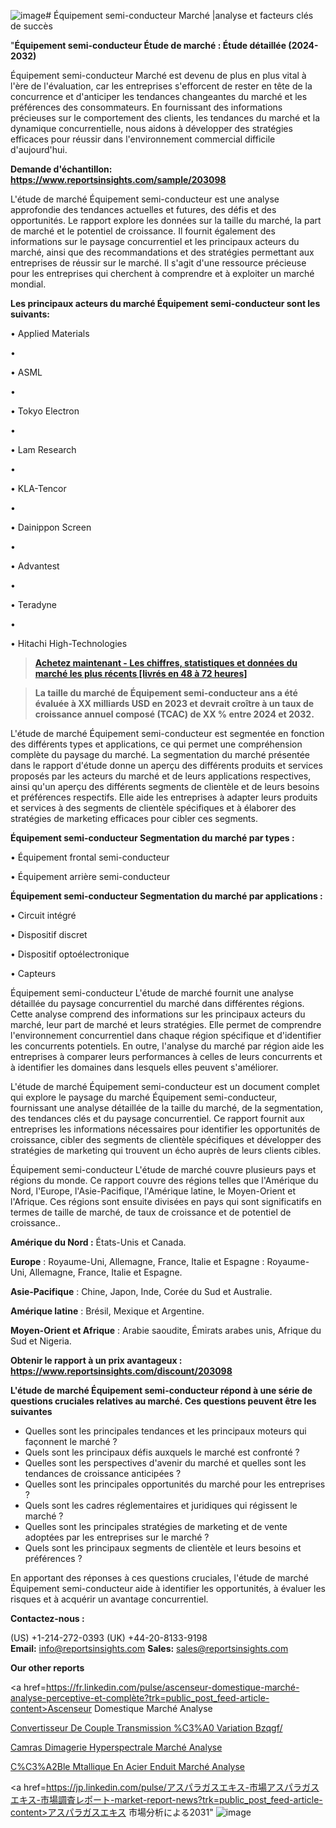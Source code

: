 ![image](https://github.com/daminid12/RImarketTech/assets/158430485/a9536329-9c25-45ed-9d18-97dfc438a1c1)# Équipement semi-conducteur Marché |analyse et facteurs clés de succès

"<strong>Équipement semi-conducteur Étude de marché : Étude détaillée (2024-2032)</strong>

Équipement semi-conducteur Marché est devenu de plus en plus vital à l'ère de l'évaluation, car les entreprises s'efforcent de rester en tête de la concurrence et d'anticiper les tendances changeantes du marché et les préférences des consommateurs. En fournissant des informations précieuses sur le comportement des clients, les tendances du marché et la dynamique concurrentielle, nous aidons à développer des stratégies efficaces pour réussir dans l'environnement commercial difficile d'aujourd'hui.

<strong>Demande d'échantillon: <a href=https://www.reportsinsights.com/sample/203098>https://www.reportsinsights.com/sample/203098</a></strong>

L'étude de marché Équipement semi-conducteur est une analyse approfondie des tendances actuelles et futures, des défis et des opportunités. Le rapport explore les données sur la taille du marché, la part de marché et le potentiel de croissance. Il fournit également des informations sur le paysage concurrentiel et les principaux acteurs du marché, ainsi que des recommandations et des stratégies permettant aux entreprises de réussir sur le marché. Il s'agit d'une ressource précieuse pour les entreprises qui cherchent à comprendre et à exploiter un marché mondial.

<strong>Les principaux acteurs du marché Équipement semi-conducteur sont les suivants:</strong>

• Applied Materials

• 

• ASML

• 

• Tokyo Electron

• 

• Lam Research

• 

• KLA-Tencor

• 

• Dainippon Screen

• 

• Advantest

• 

• Teradyne

• 

• Hitachi High-Technologies
<blockquote><a href=https://www.reportsinsights.com/buynow/203098><span style=text-decoration: underline;><strong>Achetez maintenant - Les chiffres, statistiques et données du marché les plus récents [livrés en 48 à 72 heures]</strong></span></a></blockquote>
<blockquote><span style=text-decoration: underline;><strong>La taille du marché de Équipement semi-conducteur ans a été évaluée à XX milliards USD en 2023 et devrait croître à un taux de croissance annuel composé (TCAC) de XX % entre 2024 et 2032.</strong></span></blockquote>
L'étude de marché Équipement semi-conducteur est segmentée en fonction des différents types et applications, ce qui permet une compréhension complète du paysage du marché. La segmentation du marché présentée dans le rapport d'étude donne un aperçu des différents produits et services proposés par les acteurs du marché et de leurs applications respectives, ainsi qu'un aperçu des différents segments de clientèle et de leurs besoins et préférences respectifs. Elle aide les entreprises à adapter leurs produits et services à des segments de clientèle spécifiques et à élaborer des stratégies de marketing efficaces pour cibler ces segments.

<strong>Équipement semi-conducteur Segmentation du marché par types :</strong>

• Équipement frontal semi-conducteur

• Équipement arrière semi-conducteur

<strong>Équipement semi-conducteur Segmentation du marché par applications :</strong>

• Circuit intégré

• Dispositif discret

• Dispositif optoélectronique

• Capteurs

Équipement semi-conducteur L'étude de marché fournit une analyse détaillée du paysage concurrentiel du marché dans différentes régions. Cette analyse comprend des informations sur les principaux acteurs du marché, leur part de marché et leurs stratégies. Elle permet de comprendre l'environnement concurrentiel dans chaque région spécifique et d'identifier les concurrents potentiels. En outre, l'analyse du marché par région aide les entreprises à comparer leurs performances à celles de leurs concurrents et à identifier les domaines dans lesquels elles peuvent s'améliorer.

L'étude de marché Équipement semi-conducteur est un document complet qui explore le paysage du marché Équipement semi-conducteur, fournissant une analyse détaillée de la taille du marché, de la segmentation, des tendances clés et du paysage concurrentiel. Ce rapport fournit aux entreprises les informations nécessaires pour identifier les opportunités de croissance, cibler des segments de clientèle spécifiques et développer des stratégies de marketing qui trouvent un écho auprès de leurs clients cibles.

Équipement semi-conducteur L'étude de marché couvre plusieurs pays et régions du monde. Ce rapport couvre des régions telles que l'Amérique du Nord, l'Europe, l'Asie-Pacifique, l'Amérique latine, le Moyen-Orient et l'Afrique. Ces régions sont ensuite divisées en pays qui sont significatifs en termes de taille de marché, de taux de croissance et de potentiel de croissance..

<strong>Amérique du Nord :</strong> États-Unis et Canada.

<strong>Europe</strong> : Royaume-Uni, Allemagne, France, Italie et Espagne : Royaume-Uni, Allemagne, France, Italie et Espagne.

<strong>Asie-Pacifique</strong> : Chine, Japon, Inde, Corée du Sud et Australie.

<strong>Amérique latine</strong> : Brésil, Mexique et Argentine.

<strong>Moyen-Orient et Afrique</strong> : Arabie saoudite, Émirats arabes unis, Afrique du Sud et Nigeria.

<strong>Obtenir le rapport à un prix avantageux : <a href=https://www.reportsinsights.com/discount/203098>https://www.reportsinsights.com/discount/203098</a></strong>

<strong>L'étude de marché Équipement semi-conducteur répond à une série de questions cruciales relatives au marché. Ces questions peuvent être les suivantes</strong>
<ul>
  <li>Quelles sont les principales tendances et les principaux moteurs qui façonnent le marché ?</li>
  <li>Quels sont les principaux défis auxquels le marché est confronté ?</li>
  <li>Quelles sont les perspectives d'avenir du marché et quelles sont les tendances de croissance anticipées ?</li>
  <li>Quelles sont les principales opportunités du marché pour les entreprises ?</li>
  <li>Quels sont les cadres réglementaires et juridiques qui régissent le marché ?</li>
  <li>Quelles sont les principales stratégies de marketing et de vente adoptées par les entreprises sur le marché ?</li>
  <li>Quels sont les principaux segments de clientèle et leurs besoins et préférences ?</li>
</ul>
En apportant des réponses à ces questions cruciales, l'étude de marché Équipement semi-conducteur aide à identifier les opportunités, à évaluer les risques et à acquérir un avantage concurrentiel.

<strong>Contactez-nous :</strong>

(US) +1-214-272-0393
(UK) +44-20-8133-9198
<strong>Email:</strong> <a>info@reportsinsights.com</a>
<strong>Sales:</strong> <a>sales@reportsinsights.com</a>

<strong>Our other reports</strong>

<a href=https://fr.linkedin.com/pulse/ascenseur-domestique-marché-analyse-perceptive-et-complète?trk=public_post_feed-article-content>Ascenseur Domestique Marché Analyse</a>

<a href=https://www.linkedin.com/pulse/convertisseur-de-couple-transmission-%C3%A0-variation-bzqgf/>Convertisseur De Couple Transmission %C3%A0 Variation Bzqgf/</a>

<a href=https://www.linkedin.com/pulse/cam%C3%A9ras-dimagerie-hyperspectrale-march%C3%A9-9efsf/>Camras Dimagerie Hyperspectrale Marché Analyse</a>

<a href=https://www.linkedin.com/pulse/c%C3%A2ble-m%C3%A9tallique-en-acier-enduit-march%C3%A9-analyse-t9yfc/>C%C3%A2Ble Mtallique En Acier Enduit Marché Analyse</a>

<a href=https://jp.linkedin.com/pulse/アスパラガスエキス-市場アスパラガスエキス-市場調査レポート-market-report-news?trk=public_post_feed-article-content>アスパラガスエキス 市場分析による2031</a>"
![image](https://github.com/daminid12/RImarketTech/assets/158430485/a8662f53-6e9e-4d3d-a65e-f022ab7018d9)
